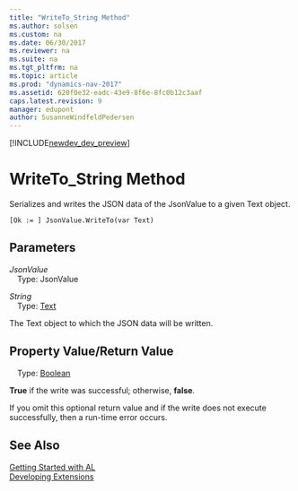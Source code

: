 ```yaml
---
title: "WriteTo_String Method"
ms.author: solsen
ms.custom: na
ms.date: 06/30/2017
ms.reviewer: na
ms.suite: na
ms.tgt_pltfrm: na
ms.topic: article
ms.prod: "dynamics-nav-2017"
ms.assetid: 620f0e32-eadc-43e9-8f6e-8fc0b12c3aaf
caps.latest.revision: 9
manager: edupont
author: SusanneWindfeldPedersen
---
```


[!INCLUDE[newdev_dev_preview](../includes/newdev_dev_preview.md)]

# WriteTo_String Method

Serializes and writes the JSON data of the JsonValue to a given Text object.

```
[Ok := ] JsonValue.WriteTo(var Text)
```

## Parameters
*JsonValue*  
&emsp;Type: JsonValue

*String*  
&emsp;Type: [Text](/datatypes/devenv-text-data-type.md)

The Text object to which the JSON data will be written.

## Property Value/Return Value
&emsp;Type: [Boolean](/datatypes/devenv-boolean-data-type.md)

**True** if the write was successful; otherwise, **false**.

If you omit this optional return value and if the write does not execute successfully, then a run-time error occurs.

## See Also
[Getting Started with AL](../devenv-get-started.md)  
[Developing Extensions](../devenv-dev-overview.md)
